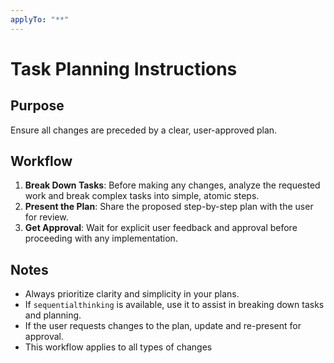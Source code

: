 ```yaml
---
applyTo: "**"
---
```

# Task Planning Instructions

## Purpose
Ensure all changes are preceded by a clear, user-approved plan.

## Workflow
1. **Break Down Tasks**: Before making any changes, analyze the requested work and break complex tasks into simple, atomic steps.
2. **Present the Plan**: Share the proposed step-by-step plan with the user for review.
3. **Get Approval**: Wait for explicit user feedback and approval before proceeding with any implementation.

## Notes
- Always prioritize clarity and simplicity in your plans.
- If `sequentialthinking` is available, use it to assist in breaking down tasks and planning.
- If the user requests changes to the plan, update and re-present for approval.
- This workflow applies to all types of changes

